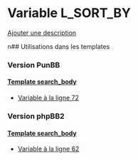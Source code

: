 # Variable L_SORT_BY
[Ajouter une description](https://fa-tvars.appspot.com/L_SORT_BY)

n## Utilisations dans les templates

### Version PunBB

#### [Template search_body](punbb/search_body.md)
* [Variable à la ligne 72](../punbb/search_body.tpl#L72)

### Version phpBB2

#### [Template search_body](subsilver/search_body.md)
* [Variable à la ligne 62](../subsilver/search_body.tpl#L62)
